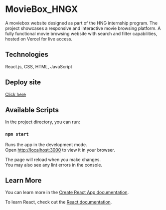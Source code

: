 # MovieBox_HNGX

A moviebox website designed as part of the HNG internship program. The project showcases a responsive and interactive movie browsing platform.
A fully functional movie browsing website with search and filter capabilities, hosted on Vercel for live access.

## Technologies

React.js, CSS, HTML, JavaScript

## Deploy site

[Click here](https://movie-box-hngx.vercel.app)

## Available Scripts

In the project directory, you can run:

### `npm start`

Runs the app in the development mode.\
Open [http://localhost:3000](http://localhost:3000) to view it in your browser.

The page will reload when you make changes.\
You may also see any lint errors in the console.


## Learn More

You can learn more in the [Create React App documentation](https://facebook.github.io/create-react-app/docs/getting-started).

To learn React, check out the [React documentation](https://reactjs.org/).


